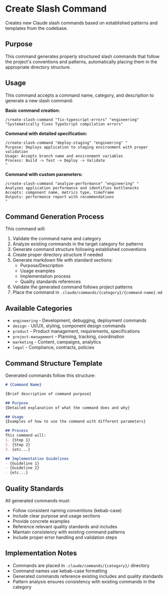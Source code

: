 # Create Slash Command

Creates new Claude slash commands based on established patterns and templates from the codebase.

## Purpose
This command generates properly structured slash commands that follow the project's conventions and patterns, automatically placing them in the appropriate directory structure.

## Usage
This command accepts a command name, category, and description to generate a new slash command:

**Basic command creation:**
```
/create-slash-command "fix-typescript-errors" "engineering" "Systematically fixes TypeScript compilation errors"
```

**Command with detailed specification:**
```
/create-slash-command "deploy-staging" "engineering" "
Purpose: Deploys application to staging environment with proper validation
Usage: Accepts branch name and environment variables
Process: Build -> Test -> Deploy -> Validate
"
```

**Command with custom parameters:**
```
/create-slash-command "analyze-performance" "engineering" "
Analyzes application performance and identifies bottlenecks
Accepts: component name, metrics type, timeframe
Outputs: performance report with recommendations
"
```

## Command Generation Process
This command will:
1. Validate the command name and category
2. Analyze existing commands in the target category for patterns  
3. Generate command structure following established conventions
4. Create proper directory structure if needed
5. Generate markdown file with standard sections:
   - Purpose/Description
   - Usage examples
   - Implementation process
   - Quality standards references
6. Validate the generated command follows project patterns
7. Place the command in `.claude/commands/{category}/{command-name}.md`

## Available Categories
- `engineering` - Development, debugging, deployment commands
- `design` - UI/UX, styling, component design commands  
- `product` - Product management, requirements, specifications
- `project-management` - Planning, tracking, coordination
- `marketing` - Content, campaigns, analytics
- `legal` - Compliance, contracts, policies

## Command Structure Template
Generated commands follow this structure:
```markdown
# {Command Name}

{Brief description of command purpose}

## Purpose
{Detailed explanation of what the command does and why}

## Usage
{Examples of how to use the command with different parameters}

## Process
This command will:
1. {Step 1}
2. {Step 2}
3. {etc...}

## Implementation Guidelines
- {Guideline 1}
- {Guideline 2}
- {etc...}
```

## Quality Standards
All generated commands must:
- Follow consistent naming conventions (kebab-case)
- Include clear purpose and usage sections
- Provide concrete examples
- Reference relevant quality standards and includes
- Maintain consistency with existing command patterns
- Include proper error handling and validation steps

## Implementation Notes
- Commands are placed in `.claude/commands/{category}/` directory
- Command names use kebab-case formatting
- Generated commands reference existing includes and quality standards
- Pattern analysis ensures consistency with existing commands in the category